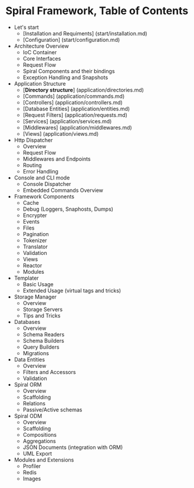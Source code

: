 # Spiral Framework, Table of Contents
* Let's start
    *  [Installation and Requiments] (start/installation.md)
    *  [Configuration]  (start/configuration.md)
* Architecture Overview
    * IoC Container
    * Core Interfaces
    * Request Flow
    * Spiral Components and their bindings
    * Exception Handling and Snapshots
* Application Structure
    * [**Directory structure**] (application/directories.md)
    * [Commands] (application/commands.md)
    * [Controllers] (application/controllers.md)
    * [Database Entities] (application/entities.md)
    * [Request Filters] (application/requests.md)
    * [Services] (application/services.md)
    * [Middlewares] (application/middlewares.md)
    * [Views] (application/views.md)
* Http Dispatcher
    * Overview
    * Request Flow
    * Middlewares and Endpoints
    * Routing
    * Error Handling
* Console and CLI mode
    * Console Dispatcher
    * Embedded Commands Overview
* Framework Components
    * Cache
    * Debug (Loggers, Snaphosts, Dumps)
    * Encrypter
    * Events
    * Files
    * Pagination
    * Tokenizer
    * Translator
    * Validation
    * Views
    * Reactor
    * Modules
* Templater
    * Basic Usage
    * Extended Usage (virtual tags and tricks)
* Storage Manager
    * Overview
    * Storage Servers
    * Tips and Tricks
* Databases
    * Overview 
    * Schema Readers
    * Schema Builders
    * Query Builders
    * Migrations
* Data Entities
    * Overview
    * Filters and Accessors
    * Validation
* Spiral ORM
    * Overview
    * Scaffolding
    * Relations
    * Passive/Active schemas
* Spiral ODM
    * Overview
    * Scaffolding
    * Compositions
    * Aggregations
    * JSON Documents (integration with ORM)
    * UML Export
* Modules and Extensions
    * Profiler
    * Redis
    * Images
